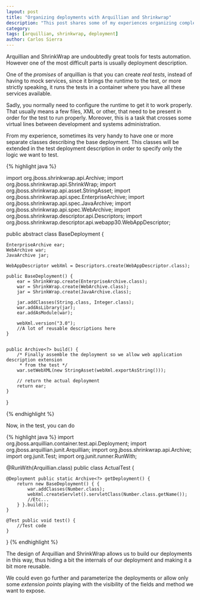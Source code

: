 ```yaml
---
layout: post
title: "Organizing deployments with Arquillian and Shrinkwrap"
description: "This post shares some of my experiences organizing complex deployments"
category: 
tags: [arquillian, shrinkwrap, deployment]
author: Carlos Sierra
---
```


Arquillian and ShrinkWrap are undoubtedly great tools for tests automation. However one of the most difficult parts is usually deployment description. 

One of the _promises_ of arquillian is that you can create _real tests_, instead of having to mock services, since it brings the runtime to the test, or more strictly speaking, it runs the tests in a container where you have all these services available. 

Sadly, you normally need to configure the runtime to get it to work properly. That usually means a few files, XML or other, that need to be present in order for the test to run properly. Moreover, this is a task that crosses some virtual lines between development and systems administration. 

From my experience, sometimes its very handy to have one or more separate classes describing the base deployment. This classes will be extended in the test deployment description in order to specify only the logic we want to test.

{% highlight java %}

import org.jboss.shrinkwrap.api.Archive;
import org.jboss.shrinkwrap.api.ShrinkWrap;
import org.jboss.shrinkwrap.api.asset.StringAsset;
import org.jboss.shrinkwrap.api.spec.EnterpriseArchive;
import org.jboss.shrinkwrap.api.spec.JavaArchive;
import org.jboss.shrinkwrap.api.spec.WebArchive;
import org.jboss.shrinkwrap.descriptor.api.Descriptors;
import org.jboss.shrinkwrap.descriptor.api.webapp30.WebAppDescriptor;

public abstract class BaseDeployment {

    EnterpriseArchive ear;
    WebArchive war;
    JavaArchive jar;

    WebAppDescriptor webXml = Descriptors.create(WebAppDescriptor.class);

    public BaseDeployment() {
        ear = ShrinkWrap.create(EnterpriseArchive.class);
        war = ShrinkWrap.create(WebArchive.class);
        jar = ShrinkWrap.create(JavaArchive.class);

        jar.addClasses(String.class, Integer.class);
        war.addAsLibrary(jar);
        ear.addAsModule(war);

        webXml.version("3.0");
        //A lot of reusable descriptions here
    }


    public Archive<?> build() {
        /* Finally assemble the deployment so we allow web application description extension
         * from the test */
        war.setWebXML(new StringAsset(webXml.exportAsString()));
        
        // return the actual deployment
        return ear;
    }
}

{% endhighlight %}

Now, in the test, you can do

{% highlight java %}
import org.jboss.arquillian.container.test.api.Deployment;
import org.jboss.arquillian.junit.Arquillian;
import org.jboss.shrinkwrap.api.Archive;
import org.junit.Test;
import org.junit.runner.RunWith;

@RunWith(Arquillian.class)
public class ActualTest {
    
    @Deployment public static Archive<?> getDeployment() {
        return new BaseDeployment() { {
            war.addClasses(Number.class);
            webXml.createServlet().servletClass(Number.class.getName());
            //Etc...
        } }.build();
    }
    
    @Test public void test() {
        //Test code
    }
}
{% endhighlight %}

The design of Arquillian and ShrinkWrap allows us to build our deployments in this way, thus hiding a bit the internals of our deployment and making it a bit more reusable. 

We could even go further and parameterize the deployments or allow only some _extension points_ playing with the visibility of the fields and method we want to expose.


